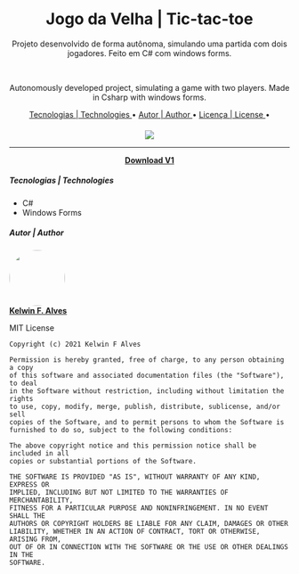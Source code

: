 <h1 align="center">Jogo da Velha | Tic-tac-toe </h1>

<p align="center"> Projeto desenvolvido de forma autônoma, simulando uma partida com dois jogadores. Feito em C# com windows forms. </p>
<br>
<p align="center"> Autonomously developed project, simulating a game with two players. Made in Csharp with windows forms. </p>

<p align="center">
 <a href="#tecnologias"> Tecnologias | Technologies </a> • 
 <a href="#autor"> Autor | Author </a> •
 <a href="#licenc-a"> Licença | License </a> •
</p>

<h4 align="center"> 
 <img src="https://img.shields.io/static/v1?label=status&message=Concluded&color=7159c1&style=for-the-badge&logo=ghost"/>
 <hr>
	<a href="https://mega.nz/folder/IzIh2BhB#Vyp14JEJTUJUBjNyGwnkyg" target="_blank"> Download V1 </a>
</h4>

<div id="tecnologias">
	<h5> Tecnologias | Technologies </h5>
	<ul>
	  <li> C# </li>
	  <li> Windows Forms </li>
	</ul>
</div>

<div id="autor">
	<h5> Autor | Author </h5>
	<p>
	 <a href="https://www.linkedin.com/in/kelwin-frederik-alves/" target="_blank">
 	  <img style="border-radius: 50%;" src="https://avatars.githubusercontent.com/u/53789668" width="100px;" alt=""/>
 	  <br />
 	  <b>Kelwin F. Alves</b>
	 </a>
	</p>
</div>

<div id="licenc-a">
 <p>
	MIT License
	 
	Copyright (c) 2021 Kelwin F Alves

	Permission is hereby granted, free of charge, to any person obtaining a copy
	of this software and associated documentation files (the "Software"), to deal
	in the Software without restriction, including without limitation the rights
	to use, copy, modify, merge, publish, distribute, sublicense, and/or sell
	copies of the Software, and to permit persons to whom the Software is
	furnished to do so, subject to the following conditions:

	The above copyright notice and this permission notice shall be included in all
	copies or substantial portions of the Software.

	THE SOFTWARE IS PROVIDED "AS IS", WITHOUT WARRANTY OF ANY KIND, EXPRESS OR
	IMPLIED, INCLUDING BUT NOT LIMITED TO THE WARRANTIES OF MERCHANTABILITY,
	FITNESS FOR A PARTICULAR PURPOSE AND NONINFRINGEMENT. IN NO EVENT SHALL THE
	AUTHORS OR COPYRIGHT HOLDERS BE LIABLE FOR ANY CLAIM, DAMAGES OR OTHER
	LIABILITY, WHETHER IN AN ACTION OF CONTRACT, TORT OR OTHERWISE, ARISING FROM,
	OUT OF OR IN CONNECTION WITH THE SOFTWARE OR THE USE OR OTHER DEALINGS IN THE
	SOFTWARE.
 </p>
</div>
